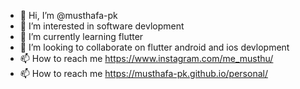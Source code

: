 - 👋 Hi, I’m @musthafa-pk
- 👀 I’m interested in software devlopment
- 🌱 I’m currently learning flutter
- 💞️ I’m looking to collaborate on flutter android and ios devlopment
- 📫 How to reach me https://www.instagram.com/me_musthu/
- 📫 How to reach me https://musthafa-pk.github.io/personal/

<!---
musthafa-pk/musthafa-pk is a ✨ special ✨ repository because its `README.md` (this file) appears on your GitHub profile.
You can click the Preview link to take a look at your changes.
--->

